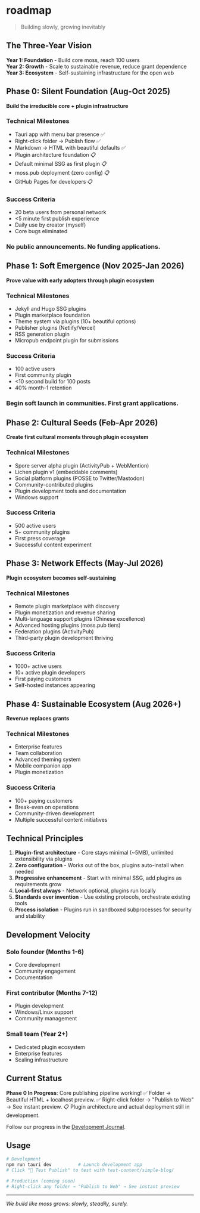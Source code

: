 # roadmap

> Building slowly, growing inevitably

## The Three-Year Vision

**Year 1: Foundation** - Build core moss, reach 100 users  
**Year 2: Growth** - Scale to sustainable revenue, reduce grant dependence  
**Year 3: Ecosystem** - Self-sustaining infrastructure for the open web

## Phase 0: Silent Foundation (Aug-Oct 2025)

**Build the irreducible core + plugin infrastructure**

### Technical Milestones

- Tauri app with menu bar presence ✅
- Right-click folder → Publish flow ✅
- Markdown → HTML with beautiful defaults ✅
- Plugin architecture foundation 📋
- Default minimal SSG as first plugin 📋
- moss.pub deployment (zero config) 📋
- GitHub Pages for developers 📋

### Success Criteria

- 20 beta users from personal network
- <5 minute first publish experience
- Daily use by creator (myself)
- Core bugs eliminated

### No public announcements. No funding applications.

## Phase 1: Soft Emergence (Nov 2025-Jan 2026)

**Prove value with early adopters through plugin ecosystem**

### Technical Milestones

- Jekyll and Hugo SSG plugins
- Plugin marketplace foundation
- Theme system via plugins (10+ beautiful options)
- Publisher plugins (Netlify/Vercel)
- RSS generation plugin
- Micropub endpoint plugin for submissions

### Success Criteria

- 100 active users
- First community plugin
- <10 second build for 100 posts
- 40% month-1 retention

### Begin soft launch in communities. First grant applications.

## Phase 2: Cultural Seeds (Feb-Apr 2026)

**Create first cultural moments through plugin ecosystem**

### Technical Milestones

- Spore server alpha plugin (ActivityPub + WebMention)
- Lichen plugin v1 (embeddable comments)
- Social platform plugins (POSSE to Twitter/Mastodon)
- Community-contributed plugins
- Plugin development tools and documentation
- Windows support

### Success Criteria

- 500 active users
- 5+ community plugins
- First press coverage
- Successful content experiment

## Phase 3: Network Effects (May-Jul 2026)

**Plugin ecosystem becomes self-sustaining**

### Technical Milestones

- Remote plugin marketplace with discovery
- Plugin monetization and revenue sharing
- Multi-language support plugins (Chinese excellence)
- Advanced hosting plugins (moss.pub tiers)
- Federation plugins (ActivityPub)
- Third-party plugin development thriving

### Success Criteria

- 1000+ active users
- 10+ active plugin developers
- First paying customers
- Self-hosted instances appearing

## Phase 4: Sustainable Ecosystem (Aug 2026+)

**Revenue replaces grants**

### Technical Milestones

- Enterprise features
- Team collaboration
- Advanced theming system
- Mobile companion app
- Plugin monetization

### Success Criteria

- 100+ paying customers
- Break-even on operations
- Community-driven development
- Multiple successful content initiatives

## Technical Principles

1. **Plugin-first architecture** - Core stays minimal (~5MB), unlimited extensibility via plugins
2. **Zero configuration** - Works out of the box, plugins auto-install when needed
3. **Progressive enhancement** - Start with minimal SSG, add plugins as requirements grow
4. **Local-first always** - Network optional, plugins run locally
5. **Standards over invention** - Use existing protocols, orchestrate existing tools
6. **Process isolation** - Plugins run in sandboxed subprocesses for security and stability

## Development Velocity

### Solo founder (Months 1-6)

- Core development
- Community engagement
- Documentation

### First contributor (Months 7-12)

- Plugin development
- Windows/Linux support
- Community management

### Small team (Year 2+)

- Dedicated plugin ecosystem
- Enterprise features
- Scaling infrastructure

## Current Status

**Phase 0 In Progress**: Core publishing pipeline working! ✅ Folder → Beautiful HTML + localhost preview. ✅ Right-click folder → "Publish to Web" → See instant preview. 📋 Plugin architecture and actual deployment still in development.

Follow our progress in the [Development Journal](journal/).

## Usage

```bash
# Development
npm run tauri dev          # Launch development app
# Click "🧪 Test Publish" to test with test-content/simple-blog/

# Production (coming soon)
# Right-click any folder → "Publish to Web" → See instant preview
```

---

_We build like moss grows: slowly, steadily, surely._
